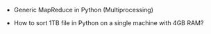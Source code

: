- Generic MapReduce in Python (Multiprocessing)

- How to sort 1TB file in Python on a single machine with 4GB RAM?